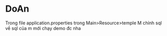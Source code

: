 # DoAn

Trong file application.properties trong Main>Resource>temple
  M chỉnh sql về sql của m mới chạy demo đc nha
